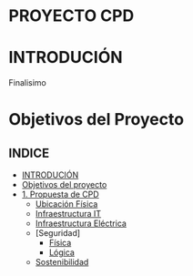 # PROYECTO CPD

# INTRODUCIÓN
Finalisimo

# Objetivos del Proyecto 

## INDICE
- [INTRODUCIÓN](#introdución)
- [Objetivos del proyecto](#objetivos-del-proyecto)
- [1. Propuesta de CPD](./Propuesta.md)
    - [Ubicación Física](#./ubicación.md)
    - [Infraestructura IT](#./infraestructura-it.md)
    - [Infraestructura Eléctrica](#./infraestructura-e.md)
    - [Seguridad]
        - [Física](#./fisica.md)
        - [Lógica](#./lógica.md)
    - [Sostenibilidad](#./sos.md)




